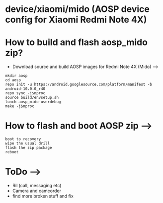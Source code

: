 # device/xiaomi/mido (AOSP device config for Xiaomi Redmi Note 4X)

# How to build and flash aosp_mido zip?

* Download source and build AOSP images for Redmi Note 4X (Mido) -->

```
mkdir aosp
cd aosp
repo init -u https://android.googlesource.com/platform/manifest -b android-10.0.0_r40
repo sync -j$nproc
source build/envsetup.sh
lunch aosp_mido-userdebug
make -j$nproc
```

# How to flash and boot AOSP zip -->

```
boot to recovery
wipe the usual drill
flash the zip package
reboot
```

# ToDo -->

* Ril (call, messaging etc)
* Camera and camcorder
* find more broken stuff and fix
